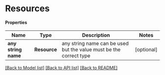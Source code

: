 # Resources

#### Properties
Name | Type | Description | Notes
------------ | ------------- | ------------- | -------------
**any string name** | **Resource** | any string name can be used but the value must be the correct type | [optional]

[[Back to Model list]](../README.md#documentation-for-models) [[Back to API list]](../README.md#documentation-for-api-endpoints) [[Back to README]](../README.md)


